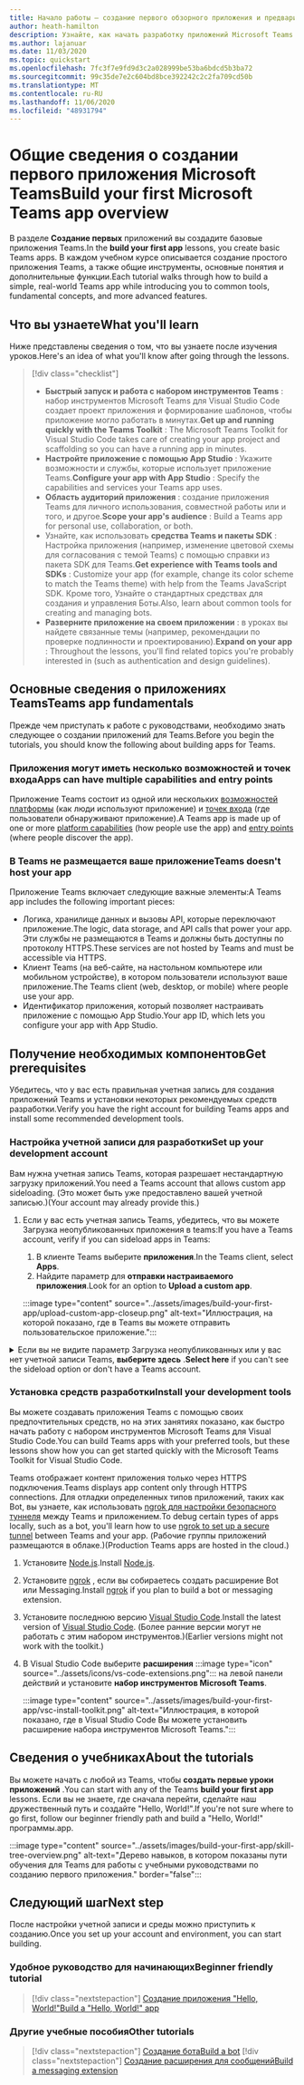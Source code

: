 ```yaml
---
title: Начало работы — создание первого обзорного приложения и предварительных условий
author: heath-hamilton
description: Узнайте, как начать разработку приложений Microsoft Teams и настроить среду.
ms.author: lajanuar
ms.date: 11/03/2020
ms.topic: quickstart
ms.openlocfilehash: 7fc3f7e9fd9d3c2a028999be53ba6bdcd5b3ba72
ms.sourcegitcommit: 99c35de7e2c604bd8bce392242c2c2fa709cd50b
ms.translationtype: MT
ms.contentlocale: ru-RU
ms.lasthandoff: 11/06/2020
ms.locfileid: "48931794"
---
```

# <a name="build-your-first-microsoft-teams-app-overview"></a><span data-ttu-id="6b443-103">Общие сведения о создании первого приложения Microsoft Teams</span><span class="sxs-lookup"><span data-stu-id="6b443-103">Build your first Microsoft Teams app overview</span></span>

<span data-ttu-id="6b443-104">В разделе **Создание первых** приложений вы создадите базовые приложения Teams.</span><span class="sxs-lookup"><span data-stu-id="6b443-104">In the **build your first app** lessons, you create basic Teams apps.</span></span> <span data-ttu-id="6b443-105">В каждом учебном курсе описывается создание простого приложения Teams, а также общие инструменты, основные понятия и дополнительные функции.</span><span class="sxs-lookup"><span data-stu-id="6b443-105">Each tutorial walks through how to build a simple, real-world Teams app while introducing you to common tools, fundamental concepts, and more advanced features.</span></span>

## <a name="what-youll-learn"></a><span data-ttu-id="6b443-106">Что вы узнаете</span><span class="sxs-lookup"><span data-stu-id="6b443-106">What you'll learn</span></span>

<span data-ttu-id="6b443-107">Ниже представлены сведения о том, что вы узнаете после изучения уроков.</span><span class="sxs-lookup"><span data-stu-id="6b443-107">Here's an idea of what you'll know after going through the lessons.</span></span>

> [!div class="checklist"]
  >
  > * <span data-ttu-id="6b443-108">**Быстрый запуск и работа с набором инструментов Teams** : набор инструментов Microsoft Teams для Visual Studio Code создает проект приложения и формирование шаблонов, чтобы приложение могло работать в минутах.</span><span class="sxs-lookup"><span data-stu-id="6b443-108">**Get up and running quickly with the Teams Toolkit** : The Microsoft Teams Toolkit for Visual Studio Code takes care of creating your app project and scaffolding so you can have a running app in minutes.</span></span>
  > * <span data-ttu-id="6b443-109">**Настройте приложение с помощью App Studio** : Укажите возможности и службы, которые использует приложение Teams.</span><span class="sxs-lookup"><span data-stu-id="6b443-109">**Configure your app with App Studio** : Specify the capabilities and services your Teams app uses.</span></span>
  > * <span data-ttu-id="6b443-110">**Область аудиторий приложения** : создание приложения Teams для личного использования, совместной работы или и того, и другое.</span><span class="sxs-lookup"><span data-stu-id="6b443-110">**Scope your app's audience** : Build a Teams app for personal use, collaboration, or both.</span></span>
  > * <span data-ttu-id="6b443-111">Узнайте, как использовать **средства Teams и пакеты SDK** : Настройка приложения (например, изменение цветовой схемы для согласования с темой Teams) с помощью справки из пакета SDK для Teams.</span><span class="sxs-lookup"><span data-stu-id="6b443-111">**Get experience with Teams tools and SDKs** : Customize your app (for example, change its color scheme to match the Teams theme) with help from the Teams JavaScript SDK.</span></span> <span data-ttu-id="6b443-112">Кроме того, Узнайте о стандартных средствах для создания и управления Боты.</span><span class="sxs-lookup"><span data-stu-id="6b443-112">Also, learn about common tools for creating and managing bots.</span></span>
  > * <span data-ttu-id="6b443-113">**Разверните приложение на своем приложении** : в уроках вы найдете связанные темы (например, рекомендации по проверке подлинности и проектированию).</span><span class="sxs-lookup"><span data-stu-id="6b443-113">**Expand on your app** : Throughout the lessons, you'll find related topics you're probably interested in (such as authentication and design guidelines).</span></span>

## <a name="teams-app-fundamentals"></a><span data-ttu-id="6b443-114">Основные сведения о приложениях Teams</span><span class="sxs-lookup"><span data-stu-id="6b443-114">Teams app fundamentals</span></span>

<span data-ttu-id="6b443-115">Прежде чем приступать к работе с руководствами, необходимо знать следующее о создании приложений для Teams.</span><span class="sxs-lookup"><span data-stu-id="6b443-115">Before you begin the tutorials, you should know the following about building apps for Teams.</span></span>

### <a name="apps-can-have-multiple-capabilities-and-entry-points"></a><span data-ttu-id="6b443-116">Приложения могут иметь несколько возможностей и точек входа</span><span class="sxs-lookup"><span data-stu-id="6b443-116">Apps can have multiple capabilities and entry points</span></span>

<span data-ttu-id="6b443-117">Приложение Teams состоит из одной или нескольких [возможностей платформы](../concepts/capabilities-overview.md) (как люди используют приложение) и [точек входа](../concepts/extensibility-points.md) (где пользователи обнаруживают приложение).</span><span class="sxs-lookup"><span data-stu-id="6b443-117">A Teams app is made up of one or more [platform capabilities](../concepts/capabilities-overview.md) (how people use the app) and [entry points](../concepts/extensibility-points.md) (where people discover the app).</span></span>

### <a name="teams-doesnt-host-your-app"></a><span data-ttu-id="6b443-118">В Teams не размещается ваше приложение</span><span class="sxs-lookup"><span data-stu-id="6b443-118">Teams doesn't host your app</span></span>

<span data-ttu-id="6b443-119">Приложение Teams включает следующие важные элементы:</span><span class="sxs-lookup"><span data-stu-id="6b443-119">A Teams app includes the following important pieces:</span></span>

* <span data-ttu-id="6b443-120">Логика, хранилище данных и вызовы API, которые переключают приложение.</span><span class="sxs-lookup"><span data-stu-id="6b443-120">The logic, data storage, and API calls that power your app.</span></span> <span data-ttu-id="6b443-121">Эти службы не размещаются в Teams и должны быть доступны по протоколу HTTPS.</span><span class="sxs-lookup"><span data-stu-id="6b443-121">These services are not hosted by Teams and must be accessible via HTTPS.</span></span>
* <span data-ttu-id="6b443-122">Клиент Teams (на веб-сайте, на настольном компьютере или мобильном устройстве), в котором пользователи используют ваше приложение.</span><span class="sxs-lookup"><span data-stu-id="6b443-122">The Teams client (web, desktop, or mobile) where people use your app.</span></span>
* <span data-ttu-id="6b443-123">Идентификатор приложения, который позволяет настраивать приложение с помощью App Studio.</span><span class="sxs-lookup"><span data-stu-id="6b443-123">Your app ID, which lets you configure your app with App Studio.</span></span>

## <a name="get-prerequisites"></a><span data-ttu-id="6b443-124">Получение необходимых компонентов</span><span class="sxs-lookup"><span data-stu-id="6b443-124">Get prerequisites</span></span>

<span data-ttu-id="6b443-125">Убедитесь, что у вас есть правильная учетная запись для создания приложений Teams и установки некоторых рекомендуемых средств разработки.</span><span class="sxs-lookup"><span data-stu-id="6b443-125">Verify you have the right account for building Teams apps and install some recommended development tools.</span></span>

### <a name="set-up-your-development-account"></a><span data-ttu-id="6b443-126">Настройка учетной записи для разработки</span><span class="sxs-lookup"><span data-stu-id="6b443-126">Set up your development account</span></span>

<span data-ttu-id="6b443-127">Вам нужна учетная запись Teams, которая разрешает нестандартную загрузку приложений.</span><span class="sxs-lookup"><span data-stu-id="6b443-127">You need a Teams account that allows custom app sideloading.</span></span> <span data-ttu-id="6b443-128">(Это может быть уже предоставлено вашей учетной записью.)</span><span class="sxs-lookup"><span data-stu-id="6b443-128">(Your account may already provide this.)</span></span>

1. <span data-ttu-id="6b443-129">Если у вас есть учетная запись Teams, убедитесь, что вы можете Загрузка неопубликованных приложения в teams:</span><span class="sxs-lookup"><span data-stu-id="6b443-129">If you have a Teams account, verify if you can sideload apps in Teams:</span></span>
    1. <span data-ttu-id="6b443-130">В клиенте Teams выберите **приложения**.</span><span class="sxs-lookup"><span data-stu-id="6b443-130">In the Teams client, select **Apps**.</span></span>
    1. <span data-ttu-id="6b443-131">Найдите параметр для **отправки настраиваемого приложения**.</span><span class="sxs-lookup"><span data-stu-id="6b443-131">Look for an option to **Upload a custom app**.</span></span>

    :::image type="content" source="../assets/images/build-your-first-app/upload-custom-app-closeup.png" alt-text="Иллюстрация, на которой показано, где в Teams вы можете отправить пользовательское приложение.":::

<!-- markdownlint-disable MD033 -->
<details>

<summary><span data-ttu-id="6b443-133">Если вы не видите параметр Загрузка неопубликованных или у вас нет учетной записи Teams, <b>выберите здесь</b> .</span><span class="sxs-lookup"><span data-stu-id="6b443-133"><b>Select here</b> if you can't see the sideload option or don't have a Teams account.</span></span></summary>

<span data-ttu-id="6b443-134">Вы можете получить бесплатную тестовую учетную запись Teams, позволяющую выполнять загрузку неопубликованных приложений, присоединяясь к программе для разработчиков Microsoft 365.</span><span class="sxs-lookup"><span data-stu-id="6b443-134">You can get a free Teams test account that allows app sideloading by joining the Microsoft 365 developer program.</span></span> <span data-ttu-id="6b443-135">(Процесс регистрации занимает около двух минут.)</span><span class="sxs-lookup"><span data-stu-id="6b443-135">(The registration process takes approximately two minutes.)</span></span>

1. <span data-ttu-id="6b443-136">Перейдите к [программе для разработчиков Microsoft 365](https://developer.microsoft.com/microsoft-365/dev-program).</span><span class="sxs-lookup"><span data-stu-id="6b443-136">Go to the [Microsoft 365 developer program](https://developer.microsoft.com/microsoft-365/dev-program).</span></span>
1. <span data-ttu-id="6b443-137">Нажмите кнопку **присоединиться сейчас** и следуйте инструкциям на экране.</span><span class="sxs-lookup"><span data-stu-id="6b443-137">Select **Join Now** and follow the onscreen instructions.</span></span>
1. <span data-ttu-id="6b443-138">При получении экрана приветствия выберите пункт **настроить подписку** по клавише вверх.</span><span class="sxs-lookup"><span data-stu-id="6b443-138">When you get to the welcome screen, select **Set up E5 subscription**.</span></span>
1. <span data-ttu-id="6b443-139">Настройте учетную запись администратора.</span><span class="sxs-lookup"><span data-stu-id="6b443-139">Set up your administrator account.</span></span> <span data-ttu-id="6b443-140">После завершения вы увидите экран следующего вида:</span><span class="sxs-lookup"><span data-stu-id="6b443-140">Once you finish, you should see a screen like this.</span></span>
:::image type="content" source="../assets/images/build-your-first-app/dev-program-subscription.png" alt-text="Пример того, что вы видите после регистрации в программе для разработчиков Microsoft 365.":::
1. <span data-ttu-id="6b443-142">Войдите в Teams с помощью учетной записи администратора, которую вы только что настроили.</span><span class="sxs-lookup"><span data-stu-id="6b443-142">Log in to Teams using the administrator account you just set up.</span></span>
1. <span data-ttu-id="6b443-143">Убедитесь, что у вас теперь есть параметр **Отправить настраиваемое приложение** .</span><span class="sxs-lookup"><span data-stu-id="6b443-143">Verify if you now have the **Upload a custom app** option.</span></span>

</details>

### <a name="install-your-development-tools"></a><span data-ttu-id="6b443-144">Установка средств разработки</span><span class="sxs-lookup"><span data-stu-id="6b443-144">Install your development tools</span></span>

<span data-ttu-id="6b443-145">Вы можете создавать приложения Teams с помощью своих предпочтительных средств, но на этих занятиях показано, как быстро начать работу с набором инструментов Microsoft Teams для Visual Studio Code.</span><span class="sxs-lookup"><span data-stu-id="6b443-145">You can build Teams apps with your preferred tools, but these lessons show how you can get started quickly with the Microsoft Teams Toolkit for Visual Studio Code.</span></span>

<span data-ttu-id="6b443-146">Teams отображает контент приложения только через HTTPS подключения.</span><span class="sxs-lookup"><span data-stu-id="6b443-146">Teams displays app content only through HTTPS connections.</span></span> <span data-ttu-id="6b443-147">Для отладки определенных типов приложений, таких как Bot, вы узнаете, как использовать [ngrok для настройки безопасного туннеля](../concepts/build-and-test/debug.md#locally-hosted) между Teams и приложением.</span><span class="sxs-lookup"><span data-stu-id="6b443-147">To debug certain types of apps locally, such as a bot, you'll learn how to use [ngrok to set up a secure tunnel](../concepts/build-and-test/debug.md#locally-hosted) between Teams and your app.</span></span> <span data-ttu-id="6b443-148">(Рабочие группы приложений размещаются в облаке.)</span><span class="sxs-lookup"><span data-stu-id="6b443-148">(Production Teams apps are hosted in the cloud.)</span></span>

1. <span data-ttu-id="6b443-149">Установите [Node.js](https://nodejs.org/en/).</span><span class="sxs-lookup"><span data-stu-id="6b443-149">Install [Node.js](https://nodejs.org/en/).</span></span>
1. <span data-ttu-id="6b443-150">Установите [ngrok](https://ngrok.com/download) , если вы собираетесь создать расширение Bot или Messaging.</span><span class="sxs-lookup"><span data-stu-id="6b443-150">Install [ngrok](https://ngrok.com/download) if you plan to build a bot or messaging extension.</span></span>
1. <span data-ttu-id="6b443-151">Установите последнюю версию [Visual Studio Code](https://code.visualstudio.com/download).</span><span class="sxs-lookup"><span data-stu-id="6b443-151">Install the latest version of [Visual Studio Code](https://code.visualstudio.com/download).</span></span> <span data-ttu-id="6b443-152">(Более ранние версии могут не работать с этим набором инструментов.)</span><span class="sxs-lookup"><span data-stu-id="6b443-152">(Earlier versions might not work with the toolkit.)</span></span>
1. В Visual Studio Code выберите **расширения** :::image type="icon" source="../assets/icons/vs-code-extensions.png"::: на левой панели действий и установите **набор инструментов Microsoft Teams**.

    :::image type="content" source="../assets/images/build-your-first-app/vsc-install-toolkit.png" alt-text="Иллюстрация, в которой показано, где в Visual Studio Code Вы можете установить расширение набора инструментов Microsoft Teams.":::

## <a name="about-the-tutorials"></a><span data-ttu-id="6b443-155">Сведения о учебниках</span><span class="sxs-lookup"><span data-stu-id="6b443-155">About the tutorials</span></span>

<span data-ttu-id="6b443-156">Вы можете начать с любой из Teams, чтобы **создать первые уроки приложений** .</span><span class="sxs-lookup"><span data-stu-id="6b443-156">You can start with any of the Teams **build your first app** lessons.</span></span> <span data-ttu-id="6b443-157">Если вы не знаете, где сначала перейти, сделайте наш дружественный путь и создайте "Hello, World!".</span><span class="sxs-lookup"><span data-stu-id="6b443-157">If you're not sure where to go first, follow our beginner friendly path and build a "Hello, World!"</span></span> <span data-ttu-id="6b443-158">программы.</span><span class="sxs-lookup"><span data-stu-id="6b443-158">app.</span></span>

:::image type="content" source="../assets/images/build-your-first-app/skill-tree-overview.png" alt-text="Дерево навыков, в котором показаны пути обучения для Teams для работы с учебными руководствами по созданию первого приложения." border="false":::

## <a name="next-step"></a><span data-ttu-id="6b443-160">Следующий шаг</span><span class="sxs-lookup"><span data-stu-id="6b443-160">Next step</span></span>

<span data-ttu-id="6b443-161">После настройки учетной записи и среды можно приступить к созданию.</span><span class="sxs-lookup"><span data-stu-id="6b443-161">Once you set up your account and environment, you can start building.</span></span>

### <a name="beginner-friendly-tutorial"></a><span data-ttu-id="6b443-162">Удобное руководство для начинающих</span><span class="sxs-lookup"><span data-stu-id="6b443-162">Beginner friendly tutorial</span></span>

> [!div class="nextstepaction"]
> [<span data-ttu-id="6b443-163">Создание приложения "Hello, World!"</span><span class="sxs-lookup"><span data-stu-id="6b443-163">Build a "Hello, World!" app</span></span>](../build-your-first-app/build-and-run.md)

### <a name="other-tutorials"></a><span data-ttu-id="6b443-164">Другие учебные пособия</span><span class="sxs-lookup"><span data-stu-id="6b443-164">Other tutorials</span></span>

> [!div class="nextstepaction"]
> [<span data-ttu-id="6b443-165">Создание бота</span><span class="sxs-lookup"><span data-stu-id="6b443-165">Build a bot</span></span>](../build-your-first-app/build-bot.md)
> [!div class="nextstepaction"]
> [<span data-ttu-id="6b443-166">Создание расширения для сообщений</span><span class="sxs-lookup"><span data-stu-id="6b443-166">Build a messaging extension</span></span>](../build-your-first-app/build-messaging-extension.md)
